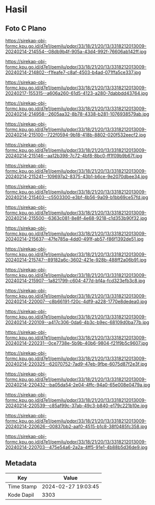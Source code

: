 # Hasil

## Foto C Plano

https://sirekap-obj-formc.kpu.go.id/d7e1/pemilu/pdpr/33/18/21/20/13/3318212013009-20240214-214554--08db9b4f-905a-43d4-992f-76606ab142ff.jpg

https://sirekap-obj-formc.kpu.go.id/d7e1/pemilu/pdpr/33/18/21/20/13/3318212013009-20240214-214802--f1feafe7-c8af-4503-b4ad-071ffa5ce337.jpg

https://sirekap-obj-formc.kpu.go.id/d7e1/pemilu/pdpr/33/18/21/20/13/3318212013009-20240217-155315--a606a260-61d5-4123-a280-7dabbdd43764.jpg

https://sirekap-obj-formc.kpu.go.id/d7e1/pemilu/pdpr/33/18/21/20/13/3318212013009-20240214-214958--2605aa32-8b78-4338-b281-1076938579ab.jpg

https://sirekap-obj-formc.kpu.go.id/d7e1/pemilu/pdpr/33/18/21/20/13/3318212013009-20240214-215100--722f0594-9b18-418b-8802-020f532eecf2.jpg

https://sirekap-obj-formc.kpu.go.id/d7e1/pemilu/pdpr/33/18/21/20/13/3318212013009-20240214-215146--aa12b398-7c72-4bf8-8bc0-ff1f09b9b67f.jpg

https://sirekap-obj-formc.kpu.go.id/d7e1/pemilu/pdpr/33/18/21/20/13/3318212013009-20240214-215241--109697a2-8375-43b1-b6ce-9e2070dbee34.jpg

https://sirekap-obj-formc.kpu.go.id/d7e1/pemilu/pdpr/33/18/21/20/13/3318212013009-20240214-215403--c5503300-e3bf-4b56-9a09-b1bb69ce57fd.jpg

https://sirekap-obj-formc.kpu.go.id/d7e1/pemilu/pdpr/33/18/21/20/13/3318212013009-20240214-215500--6363c081-8e8f-4e68-9218-c1d353b90f32.jpg

https://sirekap-obj-formc.kpu.go.id/d7e1/pemilu/pdpr/33/18/21/20/13/3318212013009-20240214-215637--47fe785a-4dd0-491f-ab57-f86f1392de51.jpg

https://sirekap-obj-formc.kpu.go.id/d7e1/pemilu/pdpr/33/18/21/20/13/3318212013009-20240214-215747--89182a6c-3602-421e-928b-488ff2a06b91.jpg

https://sirekap-obj-formc.kpu.go.id/d7e1/pemilu/pdpr/33/18/21/20/13/3318212013009-20240214-215907--1a821799-c604-477d-bf4a-fcd323efb3c8.jpg

https://sirekap-obj-formc.kpu.go.id/d7e1/pemilu/pdpr/33/18/21/20/13/3318212013009-20240214-220007--c8b66191-f20c-4df9-a228-1770e8dedea0.jpg

https://sirekap-obj-formc.kpu.go.id/d7e1/pemilu/pdpr/33/18/21/20/13/3318212013009-20240214-220109--a417c306-0da6-4b3c-b9ec-68109d0ba77b.jpg

https://sirekap-obj-formc.kpu.go.id/d7e1/pemilu/pdpr/33/18/21/20/13/3318212013009-20240214-220231--0ce7738e-5b9b-40b6-9804-f21f9b5c9607.jpg

https://sirekap-obj-formc.kpu.go.id/d7e1/pemilu/pdpr/33/18/21/20/13/3318212013009-20240214-220325--62070752-7ad9-47eb-9fbe-6075d87f2e3f.jpg

https://sirekap-obj-formc.kpu.go.id/d7e1/pemilu/pdpr/33/18/21/20/13/3318212013009-20240214-220432--ba05da54-2e04-4ffc-94a0-65e008e0479a.jpg

https://sirekap-obj-formc.kpu.go.id/d7e1/pemilu/pdpr/33/18/21/20/13/3318212013009-20240214-220539--c85af99c-37ab-49c3-b840-e179c221b10e.jpg

https://sirekap-obj-formc.kpu.go.id/d7e1/pemilu/pdpr/33/18/21/20/13/3318212013009-20240214-220626--00837bb2-aaf0-4515-b1c8-38f0485fc358.jpg

https://sirekap-obj-formc.kpu.go.id/d7e1/pemilu/pdpr/33/18/21/20/13/3318212013009-20240214-220703--475e54a6-2a2a-4ff5-91e1-4b88b5d36de9.jpg


## Metadata

| Key        | Value               |
| ---------- | ------------------- |
| Time Stamp | 2024-02-27 19:03:45 |
| Kode Dapil | 3303                |



